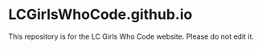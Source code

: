 # LCGirlsWhoCode.github.io

This repository is for the LC Girls Who Code website. Please do not edit it.
